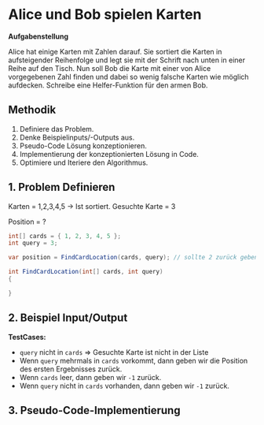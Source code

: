 # Alice und Bob spielen Karten

**Aufgabenstellung**

Alice hat einige Karten mit Zahlen darauf. Sie sortiert die Karten in aufsteigender Reihenfolge und legt sie mit der Schrift nach unten in einer Reihe auf den Tisch. Nun soll Bob die Karte mit einer von Alice vorgegebenen Zahl finden und dabei so wenig falsche Karten wie möglich aufdecken. Schreibe eine Helfer-Funktion für den armen Bob.

## Methodik

1. Definiere das Problem.
2. Denke Beispielinputs/-Outputs aus.
3. Pseudo-Code Lösung konzeptionieren.
4. Implementierung der konzeptionierten Lösung in Code.
5. Optimiere und Iteriere den Algorithmus.

## 1. Problem Definieren

Karten = 1,2,3,4,5 -> Ist sortiert.
Gesuchte Karte = 3

Position = ?

```csharp
int[] cards = { 1, 2, 3, 4, 5 };
int query = 3;

var position = FindCardLocation(cards, query); // sollte 2 zurück geben
```

```csharp
int FindCardLocation(int[] cards, int query)
{

}
```

## 2. Beispiel Input/Output

**TestCases:**

- `query` nicht in `cards` => Gesuchte Karte ist nicht in der Liste
- Wenn `query` mehrmals in `cards` vorkommt, dann geben wir die Position des ersten Ergebnisses zurück.
- Wenn `cards` leer, dann geben wir `-1` zurück.
- Wenn `query` nicht in `cards` vorhanden, dann geben wir `-1` zurück.


## 3. Pseudo-Code-Implementierung

